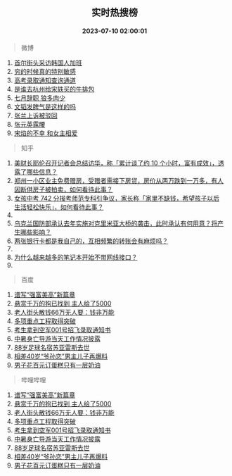 <div align="center"><h2>实时热搜榜</h2><h4>2023-07-10 02:00:01</h4></div>

> 微博  

1. [首尔街头采访韩国人加班](https://s.weibo.com/weibo?q=%E9%A6%96%E5%B0%94%E8%A1%97%E5%A4%B4%E9%87%87%E8%AE%BF%E9%9F%A9%E5%9B%BD%E4%BA%BA%E5%8A%A0%E7%8F%AD&t=31&band_rank=1&Refer=top)<br />
2. [穷的时候真的特别敏感](https://s.weibo.com/weibo?q=%E7%A9%B7%E7%9A%84%E6%97%B6%E5%80%99%E7%9C%9F%E7%9A%84%E7%89%B9%E5%88%AB%E6%95%8F%E6%84%9F&t=31&band_rank=2&Refer=top)<br />
3. [高考录取通知查询通道](https://s.weibo.com/weibo?q=%23%E9%AB%98%E8%80%83%E5%BD%95%E5%8F%96%E9%80%9A%E7%9F%A5%E6%9F%A5%E8%AF%A2%E9%80%9A%E9%81%93%23&t=31&band_rank=3&Refer=top)<br />
4. [是谁去杭州给宋轶买的牛排包](https://s.weibo.com/weibo?q=%23%E6%98%AF%E8%B0%81%E5%8E%BB%E6%9D%AD%E5%B7%9E%E7%BB%99%E5%AE%8B%E8%BD%B6%E4%B9%B0%E7%9A%84%E7%89%9B%E6%8E%92%E5%8C%85%23&t=31&band_rank=4&Refer=top)<br />
5. [七月辞职 狼多肉少](https://s.weibo.com/weibo?q=%E4%B8%83%E6%9C%88%E8%BE%9E%E8%81%8C%20%E7%8B%BC%E5%A4%9A%E8%82%89%E5%B0%91&t=31&band_rank=5&Refer=top)<br />
6. [文韬发脾气是这样的吗](https://s.weibo.com/weibo?q=%E6%96%87%E9%9F%AC%E5%8F%91%E8%84%BE%E6%B0%94%E6%98%AF%E8%BF%99%E6%A0%B7%E7%9A%84%E5%90%97&t=31&band_rank=6&Refer=top)<br />
7. [张兰上诉被驳回](https://s.weibo.com/weibo?q=%23%E5%BC%A0%E5%85%B0%E4%B8%8A%E8%AF%89%E8%A2%AB%E9%A9%B3%E5%9B%9E%23&t=31&band_rank=7&Refer=top)<br />
8. [张元英露腰](https://s.weibo.com/weibo?q=%23%E5%BC%A0%E5%85%83%E8%8B%B1%E9%9C%B2%E8%85%B0%23&t=31&band_rank=8&Refer=top)<br />
9. [宋焰的不幸 和女主相爱](https://s.weibo.com/weibo?q=%E5%AE%8B%E7%84%B0%E7%9A%84%E4%B8%8D%E5%B9%B8%20%E5%92%8C%E5%A5%B3%E4%B8%BB%E7%9B%B8%E7%88%B1&t=31&band_rank=9&Refer=top)<br />

> 知乎  

1. [美财长耶伦召开记者会总结访华，称「累计谈了约 10 个小时，富有成效」，透露了哪些信息？](https://www.zhihu.com/question/611205658)<br />
2. [郑州一小区业主免费赠房，受赠者需接下房贷，房价从两万跌到一万多，有人因断供房子被拍卖，如何看待此事？](https://www.zhihu.com/question/611125322)<br />
3. [女孩中考 742 分报考师范专科引争议，家长称「家里不缺钱，希望孩子以后生活轻松快乐」，如何看待此事？](https://www.zhihu.com/question/611196621)<br />
4. []()<br />
5. [乌克兰国防部承认去年实施对克里米亚大桥的袭击，此时承认有何用意？将产生哪些影响？](https://www.zhihu.com/question/611197844)<br />
6. [两张银行卡都是我自己的，互相频繁的转账会有麻烦吗？](https://www.zhihu.com/question/600890599)<br />
7. []()<br />
8. [为什么越来越多的笔记本开始不带网线接口？](https://www.zhihu.com/question/604395192)<br />
9. []()<br />

> 百度  

1. [谱写“强富美高”新篇章](https://www.baidu.com/s?wd=%E8%B0%B1%E5%86%99%E2%80%9C%E5%BC%BA%E5%AF%8C%E7%BE%8E%E9%AB%98%E2%80%9D%E6%96%B0%E7%AF%87%E7%AB%A0&sa=fyb_news&rsv_dl=fyb_news)<br />
2. [悬赏千万的狗已找到 主人给了5000](https://www.baidu.com/s?wd=%E6%82%AC%E8%B5%8F%E5%8D%83%E4%B8%87%E7%9A%84%E7%8B%97%E5%B7%B2%E6%89%BE%E5%88%B0+%E4%B8%BB%E4%BA%BA%E7%BB%99%E4%BA%865000&sa=fyb_news&rsv_dl=fyb_news)<br />
3. [老人街头散钱66万无人要：钱非万能](https://www.baidu.com/s?wd=%E8%80%81%E4%BA%BA%E8%A1%97%E5%A4%B4%E6%95%A3%E9%92%B166%E4%B8%87%E6%97%A0%E4%BA%BA%E8%A6%81%EF%BC%9A%E9%92%B1%E9%9D%9E%E4%B8%87%E8%83%BD&sa=fyb_news&rsv_dl=fyb_news)<br />
4. [多项重点工程取得突破](https://www.baidu.com/s?wd=%E5%A4%9A%E9%A1%B9%E9%87%8D%E7%82%B9%E5%B7%A5%E7%A8%8B%E5%8F%96%E5%BE%97%E7%AA%81%E7%A0%B4&sa=fyb_news&rsv_dl=fyb_news)<br />
5. [考生拿到空军001号招飞录取通知书](https://www.baidu.com/s?wd=%E8%80%83%E7%94%9F%E6%8B%BF%E5%88%B0%E7%A9%BA%E5%86%9B001%E5%8F%B7%E6%8B%9B%E9%A3%9E%E5%BD%95%E5%8F%96%E9%80%9A%E7%9F%A5%E4%B9%A6&sa=fyb_news&rsv_dl=fyb_news)<br />
6. [中暑身亡导游当天工作情况披露](https://www.baidu.com/s?wd=%E4%B8%AD%E6%9A%91%E8%BA%AB%E4%BA%A1%E5%AF%BC%E6%B8%B8%E5%BD%93%E5%A4%A9%E5%B7%A5%E4%BD%9C%E6%83%85%E5%86%B5%E6%8A%AB%E9%9C%B2&sa=fyb_news&rsv_dl=fyb_news)<br />
7. [88岁足球名宿苏亚雷斯去世](https://www.baidu.com/s?wd=88%E5%B2%81%E8%B6%B3%E7%90%83%E5%90%8D%E5%AE%BF%E8%8B%8F%E4%BA%9A%E9%9B%B7%E6%96%AF%E5%8E%BB%E4%B8%96&sa=fyb_news&rsv_dl=fyb_news)<br />
8. [相差40岁“爷孙恋”男主儿子再爆料](https://www.baidu.com/s?wd=%E7%9B%B8%E5%B7%AE40%E5%B2%81%E2%80%9C%E7%88%B7%E5%AD%99%E6%81%8B%E2%80%9D%E7%94%B7%E4%B8%BB%E5%84%BF%E5%AD%90%E5%86%8D%E7%88%86%E6%96%99&sa=fyb_news&rsv_dl=fyb_news)<br />
9. [男子花百元订蛋糕只有一层奶油](https://www.baidu.com/s?wd=%E7%94%B7%E5%AD%90%E8%8A%B1%E7%99%BE%E5%85%83%E8%AE%A2%E8%9B%8B%E7%B3%95%E5%8F%AA%E6%9C%89%E4%B8%80%E5%B1%82%E5%A5%B6%E6%B2%B9&sa=fyb_news&rsv_dl=fyb_news)<br />

> 哔哩哔哩  

1. [谱写“强富美高”新篇章](https://www.baidu.com/s?wd=%E8%B0%B1%E5%86%99%E2%80%9C%E5%BC%BA%E5%AF%8C%E7%BE%8E%E9%AB%98%E2%80%9D%E6%96%B0%E7%AF%87%E7%AB%A0&sa=fyb_news&rsv_dl=fyb_news)<br />
2. [悬赏千万的狗已找到 主人给了5000](https://www.baidu.com/s?wd=%E6%82%AC%E8%B5%8F%E5%8D%83%E4%B8%87%E7%9A%84%E7%8B%97%E5%B7%B2%E6%89%BE%E5%88%B0+%E4%B8%BB%E4%BA%BA%E7%BB%99%E4%BA%865000&sa=fyb_news&rsv_dl=fyb_news)<br />
3. [老人街头散钱66万无人要：钱非万能](https://www.baidu.com/s?wd=%E8%80%81%E4%BA%BA%E8%A1%97%E5%A4%B4%E6%95%A3%E9%92%B166%E4%B8%87%E6%97%A0%E4%BA%BA%E8%A6%81%EF%BC%9A%E9%92%B1%E9%9D%9E%E4%B8%87%E8%83%BD&sa=fyb_news&rsv_dl=fyb_news)<br />
4. [多项重点工程取得突破](https://www.baidu.com/s?wd=%E5%A4%9A%E9%A1%B9%E9%87%8D%E7%82%B9%E5%B7%A5%E7%A8%8B%E5%8F%96%E5%BE%97%E7%AA%81%E7%A0%B4&sa=fyb_news&rsv_dl=fyb_news)<br />
5. [考生拿到空军001号招飞录取通知书](https://www.baidu.com/s?wd=%E8%80%83%E7%94%9F%E6%8B%BF%E5%88%B0%E7%A9%BA%E5%86%9B001%E5%8F%B7%E6%8B%9B%E9%A3%9E%E5%BD%95%E5%8F%96%E9%80%9A%E7%9F%A5%E4%B9%A6&sa=fyb_news&rsv_dl=fyb_news)<br />
6. [中暑身亡导游当天工作情况披露](https://www.baidu.com/s?wd=%E4%B8%AD%E6%9A%91%E8%BA%AB%E4%BA%A1%E5%AF%BC%E6%B8%B8%E5%BD%93%E5%A4%A9%E5%B7%A5%E4%BD%9C%E6%83%85%E5%86%B5%E6%8A%AB%E9%9C%B2&sa=fyb_news&rsv_dl=fyb_news)<br />
7. [88岁足球名宿苏亚雷斯去世](https://www.baidu.com/s?wd=88%E5%B2%81%E8%B6%B3%E7%90%83%E5%90%8D%E5%AE%BF%E8%8B%8F%E4%BA%9A%E9%9B%B7%E6%96%AF%E5%8E%BB%E4%B8%96&sa=fyb_news&rsv_dl=fyb_news)<br />
8. [相差40岁“爷孙恋”男主儿子再爆料](https://www.baidu.com/s?wd=%E7%9B%B8%E5%B7%AE40%E5%B2%81%E2%80%9C%E7%88%B7%E5%AD%99%E6%81%8B%E2%80%9D%E7%94%B7%E4%B8%BB%E5%84%BF%E5%AD%90%E5%86%8D%E7%88%86%E6%96%99&sa=fyb_news&rsv_dl=fyb_news)<br />
9. [男子花百元订蛋糕只有一层奶油](https://www.baidu.com/s?wd=%E7%94%B7%E5%AD%90%E8%8A%B1%E7%99%BE%E5%85%83%E8%AE%A2%E8%9B%8B%E7%B3%95%E5%8F%AA%E6%9C%89%E4%B8%80%E5%B1%82%E5%A5%B6%E6%B2%B9&sa=fyb_news&rsv_dl=fyb_news)<br />

